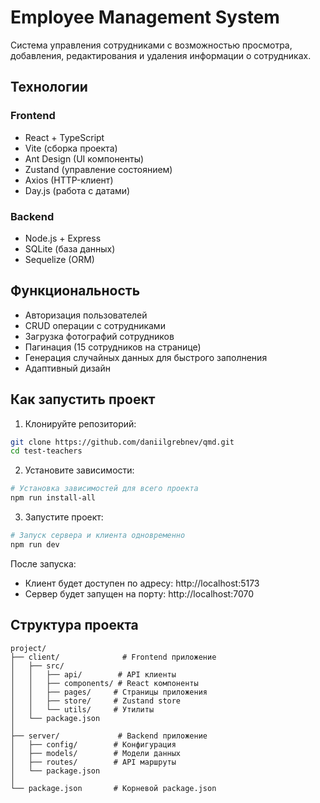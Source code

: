 # Employee Management System

Система управления сотрудниками с возможностью просмотра, добавления, редактирования и удаления информации о сотрудниках.

## Технологии

### Frontend
- React + TypeScript
- Vite (сборка проекта)
- Ant Design (UI компоненты)
- Zustand (управление состоянием)
- Axios (HTTP-клиент)
- Day.js (работа с датами)

### Backend
- Node.js + Express
- SQLite (база данных)
- Sequelize (ORM)

## Функциональность

- Авторизация пользователей
- CRUD операции с сотрудниками
- Загрузка фотографий сотрудников
- Пагинация (15 сотрудников на странице)
- Генерация случайных данных для быстрого заполнения
- Адаптивный дизайн

## Как запустить проект

1. Клонируйте репозиторий:
```bash
git clone https://github.com/daniilgrebnev/qmd.git
cd test-teachers
```

2. Установите зависимости:
```bash
# Установка зависимостей для всего проекта
npm run install-all
```

3. Запустите проект:
```bash
# Запуск сервера и клиента одновременно
npm run dev
```

После запуска:
- Клиент будет доступен по адресу: http://localhost:5173
- Сервер будет запущен на порту: http://localhost:7070

## Структура проекта

```
project/
├── client/              # Frontend приложение
│   ├── src/
│   │   ├── api/        # API клиенты
│   │   ├── components/ # React компоненты
│   │   ├── pages/     # Страницы приложения
│   │   ├── store/     # Zustand store
│   │   └── utils/     # Утилиты
│   └── package.json
│
├── server/             # Backend приложение
│   ├── config/        # Конфигурация
│   ├── models/        # Модели данных
│   ├── routes/        # API маршруты
│   └── package.json
│
└── package.json       # Корневой package.json
```
